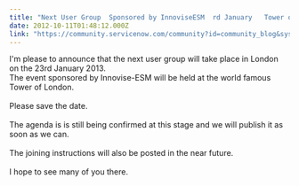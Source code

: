 ```yaml
---
title: "Next User Group  Sponsored by InnoviseESM  rd January   Tower of London  London"
date: 2012-10-11T01:48:12.000Z
link: "https://community.servicenow.com/community?id=community_blog&sys_id=fb1da2e5dbd0dbc01dcaf3231f96199b"
---
```

<p>I'm please to announce that the next user group will take place in London on the 23rd January 2013.<br />The event sponsored by Innovise-ESM will be held at the world famous Tower of London.<br /><br />Please save the date.<br /><br />The agenda is is still being confirmed at this stage and we will publish it as soon as we can.<br /><br />The joining instructions will also be posted in the near future.<br /><br />I hope to see many of you there.</p>